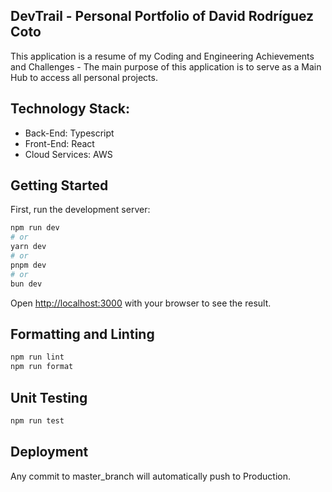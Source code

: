 ## DevTrail - Personal Portfolio of David Rodríguez Coto

This application is a resume of my Coding and Engineering Achievements and Challenges - The main purpose of this application is to serve as a Main Hub to access all personal projects.

## Technology Stack:

- Back-End: Typescript
- Front-End: React
- Cloud Services: AWS

## Getting Started

First, run the development server:

```bash
npm run dev
# or
yarn dev
# or
pnpm dev
# or
bun dev
```

Open [http://localhost:3000](http://localhost:3000) with your browser to see the result.

## Formatting and Linting

```bash
npm run lint
npm run format
```

## Unit Testing

```bash
npm run test
```

## Deployment

Any commit to master_branch will automatically push to Production.
